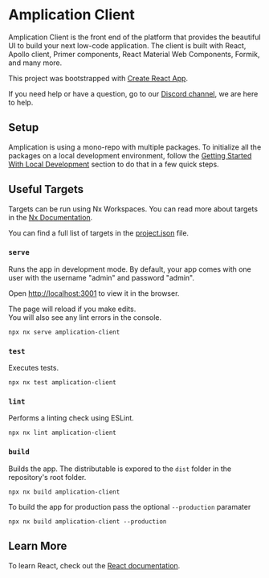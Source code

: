 # Amplication Client

Amplication Client is the front end of the platform that provides the beautiful UI to build your next low-code application.
The client is built with React, Apollo client, Primer components, React Material Web Components, Formik, and many more.

This project was bootstrapped with [Create React App](https://github.com/facebook/create-react-app).

If you need help or have a question, go to our [Discord channel](https://amplication.com/discord), we are here to help.

## Setup

Amplication is using a mono-repo with multiple packages. To initialize all the packages on a local development environment, follow the [Getting Started With Local Development](/README.md#getting-started-with-local-development) section to do that in a few quick steps.

## Useful Targets

Targets can be run using Nx Workspaces. You can read more about targets in the [Nx Documentation](https://nx.dev/reference/project-configuration).

You can find a full list of targets in the [project.json](/Users/arielweinberger/Development/amplication/amplication/packages/amplication-client/project.json) file.

### `serve`

Runs the app in development mode. By default, your app comes with one user with the username "admin" and password "admin".

Open [http://localhost:3001](http://localhost:3001) to view it in the browser.

The page will reload if you make edits.<br />
You will also see any lint errors in the console.

```
npx nx serve amplication-client
```

### `test`

Executes tests.

```
npx nx test amplication-client
```

### `lint`

Performs a linting check using ESLint.

```
npx nx lint amplication-client
```

### `build`

Builds the app. The distributable is expored to the `dist` folder in the repository's root folder.<br />

```
npx nx build amplication-client 
```

To build the app for production pass the optional `--production` paramater

```
npx nx build amplication-client --production
```

## Learn More

To learn React, check out the [React documentation](https://reactjs.org/).
